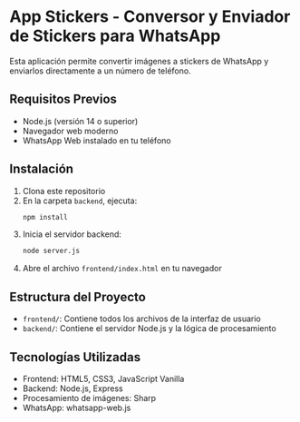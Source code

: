 # App Stickers - Conversor y Enviador de Stickers para WhatsApp

Esta aplicación permite convertir imágenes a stickers de WhatsApp y enviarlos directamente a un número de teléfono.

## Requisitos Previos

- Node.js (versión 14 o superior)
- Navegador web moderno
- WhatsApp Web instalado en tu teléfono

## Instalación

1. Clona este repositorio
2. En la carpeta `backend`, ejecuta:
   ```bash
   npm install
   ```
3. Inicia el servidor backend:
   ```bash
   node server.js
   ```
4. Abre el archivo `frontend/index.html` en tu navegador

## Estructura del Proyecto

- `frontend/`: Contiene todos los archivos de la interfaz de usuario
- `backend/`: Contiene el servidor Node.js y la lógica de procesamiento

## Tecnologías Utilizadas

- Frontend: HTML5, CSS3, JavaScript Vanilla
- Backend: Node.js, Express
- Procesamiento de imágenes: Sharp
- WhatsApp: whatsapp-web.js 